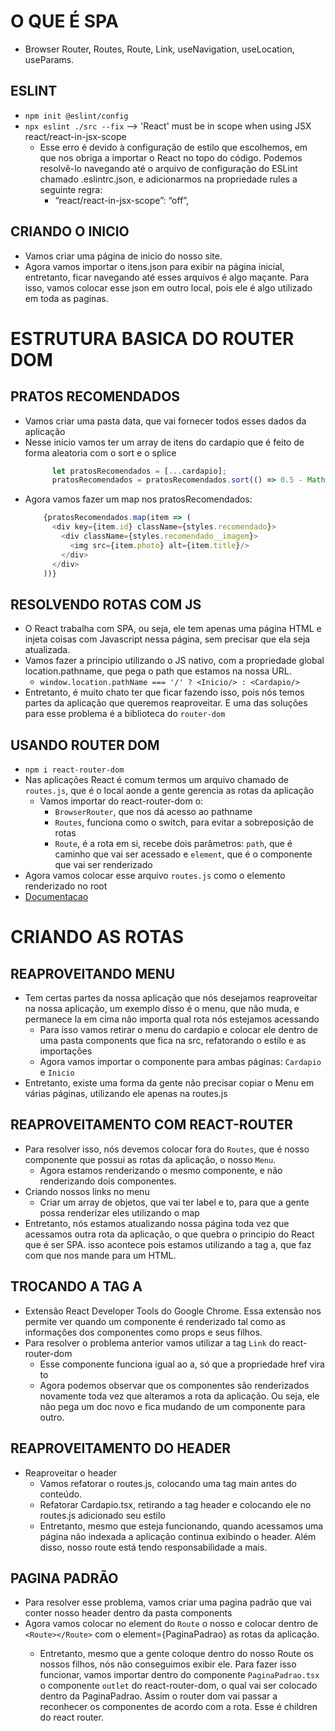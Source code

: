 # O QUE É SPA

- Browser Router, Routes, Route, Link, useNavigation, useLocation, useParams.

## ESLINT

- `npm init @eslint/config`
- `npx eslint ./src --fix`
--> 'React' must be in scope when using JSX  react/react-in-jsx-scope
    - Esse erro é devido à configuração de estilo que escolhemos, em que nos obriga a importar o React no topo do código. Podemos resolvê-lo navegando até o arquivo de configuração do ESLint chamado .eslintrc.json, e adicionarmos na propriedade rules a seguinte regra:
        - “react/react-in-jsx-scope”: “off”,

## CRIANDO O INICIO

- Vamos criar uma página de inicio do nosso site.
- Agora vamos importar o itens.json para exibir na página inicial, entretanto, ficar navegando até esses arquivos é algo maçante. Para isso, vamos colocar esse json em outro local, pois ele é algo utilizado em toda as paginas.

# ESTRUTURA BASICA DO ROUTER DOM

## PRATOS RECOMENDADOS

- Vamos criar uma pasta data, que vai fornecer todos esses dados da aplicação
- Nesse inicio vamos ter um array de itens do cardapio que é feito de forma aleatoria com o sort e o splice
    ```js
          let pratosRecomendados = [...cardapio];
          pratosRecomendados = pratosRecomendados.sort(() => 0.5 - Math.random()).splice(0,3);
    ```
- Agora vamos fazer um map nos pratosRecomendados:
    ```js
        {pratosRecomendados.map(item => (
          <div key={item.id} className={styles.recomendado}>
            <div className={styles.recomendado__imagem}>
              <img src={item.photo} alt={item.title}/>
            </div>
          </div>
        ))}
    ```

## RESOLVENDO ROTAS COM JS

- O React trabalha com SPA, ou seja, ele tem apenas uma página HTML e injeta coisas com Javascript nessa página, sem precisar que ela seja atualizada.
- Vamos fazer a principio utilizando o JS nativo, com a propriedade global location.pathname, que pega o path que estamos na nossa URL.
    - `window.location.pathName === '/' ? <Inicio/> : <Cardapio/>`
- Entretanto, é muito chato ter que ficar fazendo isso, pois nós temos partes da aplicação que queremos reaproveitar. E uma das soluções para esse problema é a biblioteca do `router-dom`

## USANDO ROUTER DOM

- `npm i react-router-dom`
- Nas aplicações React é comum termos um arquivo chamado de `routes.js`, que é o local aonde a gente gerencia as rotas da aplicação
    - Vamos importar do react-router-dom o:
        - `BrowserRouter`, que nos dá acesso ao pathname
        - `Routes`, funciona como o switch, para evitar a sobreposição de rotas
        - `Route`, é a rota em si, recebe dois parâmetros: `path`, que é caminho que vai ser acessado e `element`, que é o componente que vai ser renderizado
- Agora vamos colocar esse arquivo `routes.js` como o elemento renderizado no root
- [Documentacao](https://v5.reactrouter.com/web/api/Switch)

# CRIANDO AS ROTAS

## REAPROVEITANDO MENU

- Tem certas partes da nossa aplicação que nós desejamos reaproveitar na nossa aplicação, um exemplo disso é o menu, que não muda, e permanece la em cima não importa qual rota nós estejamos acessando
    - Para isso vamos retirar o menu do cardapio e colocar ele dentro de uma pasta components que fica na src, refatorando o estilo e as importações
    - Agora vamos importar o componente para ambas páginas: `Cardapio` e `Inicio`
- Entretanto, existe uma forma da gente não precisar copiar o Menu em várias páginas, utilizando ele apenas na routes.js

## REAPROVEITAMENTO COM REACT-ROUTER

- Para resolver isso, nós devemos colocar fora do `Routes`, que é nosso componente que possui as rotas da aplicação, o nosso `Menu`.
    - Agora estamos renderizando o mesmo componente, e não renderizando dois componentes.
- Criando nossos links no menu
    - Criar um array de objetos, que vai ter label e to, para que a gente possa renderizar eles utilizando o map
- Entretanto, nós estamos atualizando nossa página toda vez que acessamos outra rota da aplicação, o que quebra o principio do React que é ser SPA. isso acontece pois estamos utilizando a tag a, que faz com que nos mande para um HTML.

## TROCANDO A TAG A

- Extensão React Developer Tools do Google Chrome. Essa extensão nos permite ver quando um componente é renderizado tal como as informações dos componentes como props e seus filhos.
- Para resolver o problema anterior vamos utilizar a tag `Link` do react-router-dom
    - Esse componente funciona igual ao a, só que a propriedade href vira to
    - Agora podemos observar que os componentes são renderizados novamente toda vez que alteramos a rota da aplicação. Ou seja, ele não pega um doc novo e fica mudando de um componente para outro.

## REAPROVEITAMENTO DO HEADER

- Reaproveitar o header
    - Vamos refatorar o routes.js, colocando uma tag main antes do conteúdo.
    - Refatorar Cardapio.tsx, retirando a tag header e colocando ele no routes.js adicionado seu estilo
    - Entretanto, mesmo que esteja funcionando, quando acessamos uma página não indexada a aplicação continua exibindo o header. Além disso, nosso route está tendo responsabilidade a mais.

## PAGINA PADRÃO

- Para resolver esse problema, vamos criar uma pagina padrão que vai conter nosso header dentro da pasta components
- Agora vamos colocar no element do `Route` o nosso <PaginaPadrao/> e colocar dentro de `<Route></Route>` com o element={PaginaPadrao} as rotas da aplicação.
    - Entretanto, mesmo que a gente coloque dentro do nosso Route os nossos filhos, nós não conseguimos exibir ele. Para fazer isso funcionar, vamos importar dentro do componente `PaginaPadrao.tsx` o componente `outlet` do react-router-dom, o qual vai ser colocado dentro da PaginaPadrao. Assim o router dom vai passar a reconhecer os componentes de acordo com a rota. Esse é children do react router.